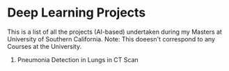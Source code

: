 # Deep Learning Projects
This is a list of all the projects (AI-based) undertaken during my Masters at University of Southern California. Note: This doeesn't correspond to any Courses at the University.
1. Pneumonia Detection in Lungs in CT Scan
